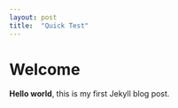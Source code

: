 ```yaml
---
layout: post
title:  "Quick Test"
---
```


# Welcome

**Hello world**, this is my first Jekyll blog post.

<div id="iFrameWrapper"><div id="ffDialog"></div><div id="ffLookupDialog"></div><iframe frameborder="0" scrolling="no" name="ffEmbedFrame" id="ffEmbedFrame"></iframe><script type="text/javascript">function FFSetIframeSize(t,e){var n=document.getElementById("ffEmbedFrame");n.height=t,n.width=e}var i=document.getElementById("ffEmbedFrame");i=i.contentWindow?i.contentWindow:i.contentDocument.document?i.contentDocument.document:i.contentDocument,i.document.open(),i.document.write('<script type="text/javascript" id="jsFastForms" src="https://vaformsdev6app.azurewebsites.net/FormEngine/Scripts/Main.js?d=xnfOzlIDl8FdnmBcU3swNrjV5rAOu4sTekrOxFcXLQnfXMMkbwzVYA2tNSq3QUGU"></' + 'script>'),i.document.close();</script></div>
